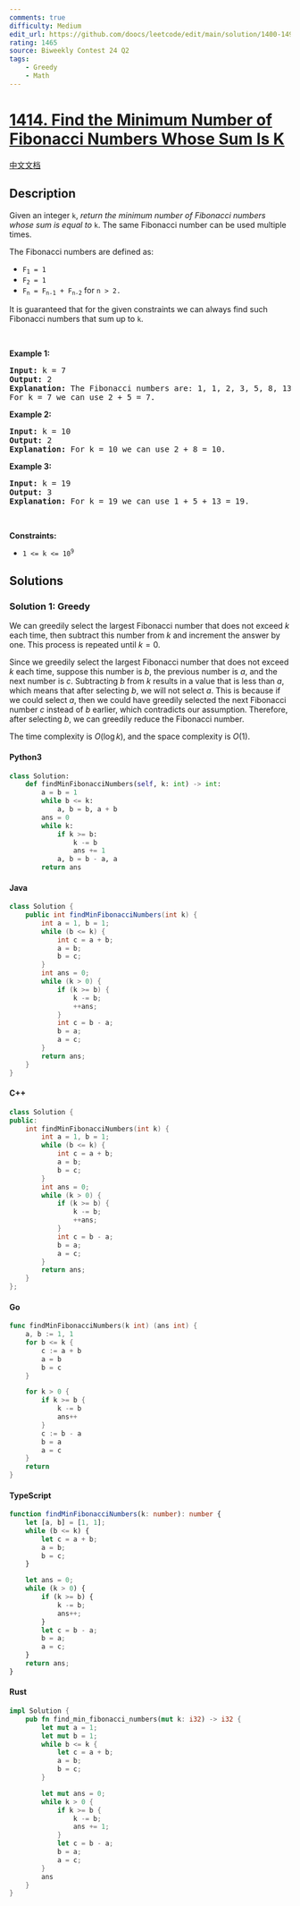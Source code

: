 ```yaml
---
comments: true
difficulty: Medium
edit_url: https://github.com/doocs/leetcode/edit/main/solution/1400-1499/1414.Find%20the%20Minimum%20Number%20of%20Fibonacci%20Numbers%20Whose%20Sum%20Is%20K/README_EN.md
rating: 1465
source: Biweekly Contest 24 Q2
tags:
    - Greedy
    - Math
---
```


<!-- problem:start -->

# [1414. Find the Minimum Number of Fibonacci Numbers Whose Sum Is K](https://leetcode.com/problems/find-the-minimum-number-of-fibonacci-numbers-whose-sum-is-k)

[中文文档](/solution/1400-1499/1414.Find%20the%20Minimum%20Number%20of%20Fibonacci%20Numbers%20Whose%20Sum%20Is%20K/README.md)

## Description

<!-- description:start -->

<p>Given an integer&nbsp;<code>k</code>, <em>return the minimum number of Fibonacci numbers whose sum is equal to </em><code>k</code>. The same Fibonacci number can be used multiple times.</p>

<p>The Fibonacci numbers are defined as:</p>

<ul>
	<li><code>F<sub>1</sub> = 1</code></li>
	<li><code>F<sub>2</sub> = 1</code></li>
	<li><code>F<sub>n</sub> = F<sub>n-1</sub> + F<sub>n-2</sub></code> for <code>n &gt; 2.</code></li>
</ul>
It is guaranteed that for the given constraints we can always find such Fibonacci numbers that sum up to <code>k</code>.
<p>&nbsp;</p>
<p><strong class="example">Example 1:</strong></p>

<pre>
<strong>Input:</strong> k = 7
<strong>Output:</strong> 2 
<strong>Explanation:</strong> The Fibonacci numbers are: 1, 1, 2, 3, 5, 8, 13, ... 
For k = 7 we can use 2 + 5 = 7.</pre>

<p><strong class="example">Example 2:</strong></p>

<pre>
<strong>Input:</strong> k = 10
<strong>Output:</strong> 2 
<strong>Explanation:</strong> For k = 10 we can use 2 + 8 = 10.
</pre>

<p><strong class="example">Example 3:</strong></p>

<pre>
<strong>Input:</strong> k = 19
<strong>Output:</strong> 3 
<strong>Explanation:</strong> For k = 19 we can use 1 + 5 + 13 = 19.
</pre>

<p>&nbsp;</p>
<p><strong>Constraints:</strong></p>

<ul>
	<li><code>1 &lt;= k &lt;= 10<sup>9</sup></code></li>
</ul>

<!-- description:end -->

## Solutions

<!-- solution:start -->

### Solution 1: Greedy

We can greedily select the largest Fibonacci number that does not exceed $k$ each time, then subtract this number from $k$ and increment the answer by one. This process is repeated until $k = 0$.

Since we greedily select the largest Fibonacci number that does not exceed $k$ each time, suppose this number is $b$, the previous number is $a$, and the next number is $c$. Subtracting $b$ from $k$ results in a value that is less than $a$, which means that after selecting $b$, we will not select $a$. This is because if we could select $a$, then we could have greedily selected the next Fibonacci number $c$ instead of $b$ earlier, which contradicts our assumption. Therefore, after selecting $b$, we can greedily reduce the Fibonacci number.

The time complexity is $O(\log k)$, and the space complexity is $O(1)$.

<!-- tabs:start -->

#### Python3

```python
class Solution:
    def findMinFibonacciNumbers(self, k: int) -> int:
        a = b = 1
        while b <= k:
            a, b = b, a + b
        ans = 0
        while k:
            if k >= b:
                k -= b
                ans += 1
            a, b = b - a, a
        return ans
```

#### Java

```java
class Solution {
    public int findMinFibonacciNumbers(int k) {
        int a = 1, b = 1;
        while (b <= k) {
            int c = a + b;
            a = b;
            b = c;
        }
        int ans = 0;
        while (k > 0) {
            if (k >= b) {
                k -= b;
                ++ans;
            }
            int c = b - a;
            b = a;
            a = c;
        }
        return ans;
    }
}
```

#### C++

```cpp
class Solution {
public:
    int findMinFibonacciNumbers(int k) {
        int a = 1, b = 1;
        while (b <= k) {
            int c = a + b;
            a = b;
            b = c;
        }
        int ans = 0;
        while (k > 0) {
            if (k >= b) {
                k -= b;
                ++ans;
            }
            int c = b - a;
            b = a;
            a = c;
        }
        return ans;
    }
};
```

#### Go

```go
func findMinFibonacciNumbers(k int) (ans int) {
	a, b := 1, 1
	for b <= k {
		c := a + b
		a = b
		b = c
	}

	for k > 0 {
		if k >= b {
			k -= b
			ans++
		}
		c := b - a
		b = a
		a = c
	}
	return
}
```

#### TypeScript

```ts
function findMinFibonacciNumbers(k: number): number {
    let [a, b] = [1, 1];
    while (b <= k) {
        let c = a + b;
        a = b;
        b = c;
    }

    let ans = 0;
    while (k > 0) {
        if (k >= b) {
            k -= b;
            ans++;
        }
        let c = b - a;
        b = a;
        a = c;
    }
    return ans;
}
```

#### Rust

```rust
impl Solution {
    pub fn find_min_fibonacci_numbers(mut k: i32) -> i32 {
        let mut a = 1;
        let mut b = 1;
        while b <= k {
            let c = a + b;
            a = b;
            b = c;
        }

        let mut ans = 0;
        while k > 0 {
            if k >= b {
                k -= b;
                ans += 1;
            }
            let c = b - a;
            b = a;
            a = c;
        }
        ans
    }
}
```

<!-- tabs:end -->

<!-- solution:end -->

<!-- problem:end -->
